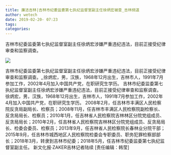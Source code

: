 ```yaml
---
title: 廉洁吉林|吉林市纪委监委第七执纪监督室副主任徐炳宏被查_吉林频道
author: wetech
date: 2019-02-20- 07:23
tags: 
categories: 
---
```

吉林市纪委监委第七执纪监督室副主任徐炳宏涉嫌严重违纪违法，目前正接受纪律审查和监察调查。
<!-- more -->
                
<img align="center" border="0" src="http://p2.ifengimg.com/a/2016/0810/204c433878d5cf9size1_w16_h16.png" />
                
            
吉林市纪委监委第七执纪监督室副主任徐炳宏涉嫌严重违纪违法，目前正接受纪律审查和监察调查。,,徐炳宏，男，汉族，1968年12月出生，吉林市人，1991年7月参加工作，2002年4月加入中国共产党，在职研究生学历。
吉林市纪委监委第七执纪监督室副主任徐炳宏涉嫌严重违纪违法，目前正接受纪律审查和监察调查。
徐炳宏，男，汉族，1968年12月出生，吉林市人，1991年7月参加工作，2002年4月加入中国共产党，在职研究生学历。
2008年2月，任吉林市丰满区人民检察院反贪局副局长、检察员；2008年11月，任吉林市丰满区人民检察院副检察长、反贪局局长、检察员；2010年1月，任吉林省人民检察院吉林林区分院党组成员、反贪局局长；2010年2月，任吉林省人民检察院吉林林区分院党组成员、反贪局局长、检委会委员、检察员；2013年9月，任吉林省人民检察院长春林业分院干部；2015年9月，任吉林市城西地区人民检察院检委会专职委员、职务犯罪检察部部长；2018年3月，转隶到吉林市纪委；2018年5月，任吉林市纪委监委第七执纪监督室副主任。
新文化报·ZAKER吉林记者陆续
[责任编辑：韩莹]
            

